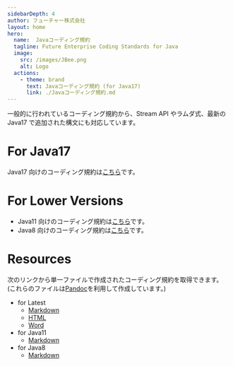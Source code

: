 ```yaml
---
sidebarDepth: 4
author: フューチャー株式会社
layout: home
hero:
  name:  Javaコーディング規約
  tagline: Future Enterprise Coding Standards for Java
  image:
    src: /images/JBee.png
    alt: Logo
  actions:
    - theme: brand
      text: Javaコーディング規約 (for Java17)
      link: ./Javaコーディング規約.md
---
```


一般的に行われているコーディング規約から、Stream API やラムダ式、最新の Java17 で追加された構文にも対応しています。

# For Java17

Java17 向けのコーディング規約は[こちら](./Javaコーディング規約.md)です。

# For Lower Versions

- Java11 向けのコーディング規約は[こちら](./Javaコーディング規約_for_11.md)です。
- Java8 向けのコーディング規約は[こちら](./Javaコーディング規約_for_8.md)です。

# Resources

次のリンクから単一ファイルで作成されたコーディング規約を取得できます。\
(これらのファイルは[Pandoc]を利用して作成しています。)

- for Latest
  - [Markdown](https://github.com/future-architect/coding-standards/blob/master/documents/forJava/Javaコーディング規約.md)
  - [HTML](https://github.com/future-architect/coding-standards/blob/gh-pages/resources/Javaコーディング規約.html)
  - [Word](https://github.com/future-architect/coding-standards/raw/gh-pages/resources/Javaコーディング規約.docx)
- for Java11
  - [Markdown](https://github.com/future-architect/coding-standards/blob/master/documents/forJava/Javaコーディング規約_for_11.md)
- for Java8
  - [Markdown](https://github.com/future-architect/coding-standards/blob/master/documents/forJava/Javaコーディング規約_for_8.md)

[pandoc]: https://pandoc.org/
